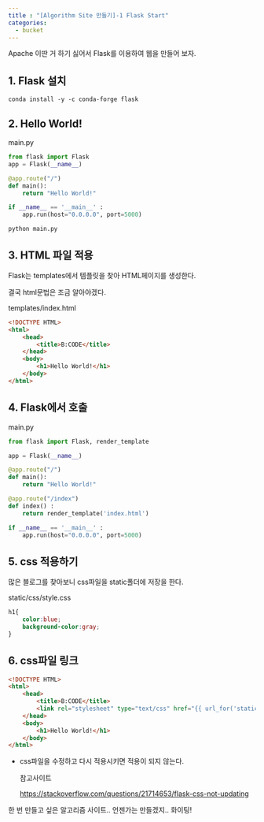 ```yaml
---
title : "[Algorithm Site 만들기]-1 Flask Start"
categories:
  - bucket
---
```


Apache 이딴 거 하기 싫어서 Flask를 이용하여 웹을 만들어 보자.

## 1. Flask 설치

~~~
conda install -y -c conda-forge flask
~~~
## 2. Hello World!

main.py

~~~python
from flask import Flask
app = Flask(__name__)

@app.route("/")
def main():
    return "Hello World!"

if __name__ == '__main__' :
    app.run(host="0.0.0.0", port=5000)
~~~

~~~
python main.py
~~~

## 3. HTML 파일 적용

Flask는 templates에서 템플릿을 찾아 HTML페이지를 생성한다.

결국 html문법은 조금 알아야겠다.

templates/index.html

~~~html
<!DOCTYPE HTML>
<html>
    <head>
        <title>B:CODE</title>
    </head>
    <body>
        <h1>Hello World!</h1>
    </body>
</html>
~~~

## 4. Flask에서 호출

main.py

~~~python
from flask import Flask, render_template

app = Flask(__name__)

@app.route("/")
def main():
    return "Hello World!"

@app.route("/index")
def index() :
    return render_template('index.html')

if __name__ == '__main__' :
    app.run(host="0.0.0.0", port=5000)
~~~

## 5. css 적용하기

많은 블로그를 찾아보니 css파일을 static폴더에 저장을 한다.

static/css/style.css

~~~css  
h1{
    color:blue;
    background-color:gray;
}
~~~

## 6. css파일 링크

~~~html
<!DOCTYPE HTML>
<html>
    <head>
        <title>B:CODE</title>
        <link rel="stylesheet" type="text/css" href="{{ url_for('static', filename='css/style.css') }}" />
    </head>
    <body>
        <h1>Hello World!</h1>
    </body>
</html>
~~~

* css파일을 수정하고 다시 적용시키면 적용이 되지 않는다.

    참고사이트

    <https://stackoverflow.com/questions/21714653/flask-css-not-updating>


한 번 만들고 싶은 알고리즘 사이트.. 언젠가는 만들겠지.. 화이팅!